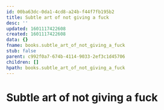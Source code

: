 ```yaml
---
id: 00ba63dc-0da1-4cd8-a24b-f44f7fb195b2
title: Subtle art of not giving a fuck
desc: ''
updated: 1601117422608
created: 1601117422608
data: {}
fname: books.subtle_art_of_not_giving_a_fuck
stub: false
parent: c992f0a7-674b-4114-9033-2ef3c1d45706
children: []
hpath: books.subtle_art_of_not_giving_a_fuck
---
```

# Subtle art of not giving a fuck
